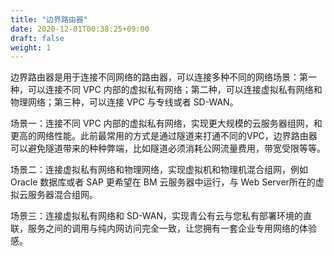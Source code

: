 ```yaml
---
title: "边界路由器"
date: 2020-12-01T00:38:25+09:00
draft: false
weight: 1
---
```


边界路由器是用于连接不同网络的路由器，可以连接多种不同的网络场景：第一种，可以连接不同 VPC 内部的虚拟私有网络；第二种，可以连接虚拟私有网络和物理网络；第三种，可以连接 VPC 与专线或者 SD-WAN。

场景一：连接不同 VPC 内部的虚拟私有网络，实现更大规模的云服务器组网，和更高的网络性能。此前最常用的方式是通过隧道来打通不同的VPC，边界路由器可以避免隧道带来的种种弊端，比如隧道必须消耗公网流量费用，带宽受限等等。

场景二：连接虚拟私有网络和物理网络，实现虚拟机和物理机混合组网，例如 Oracle 数据库或者 SAP 更希望在 BM 云服务器中运行，与 Web Server所在的虚拟云服务器混合组网。

场景三：连接虚拟私有网络和 SD-WAN，实现青公有云与您私有部署环境的直联，服务之间的调用与纯内网访问完全一致，让您拥有一套企业专用网络的体验感。
